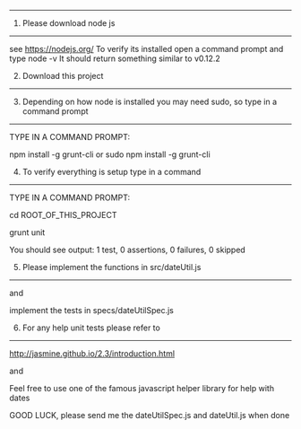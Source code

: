 ----------
1. Please download node js
----------

see https://nodejs.org/
To verify its installed open a command prompt and type node -v
It should return something similar to v0.12.2


2. Download this project
----------


3. Depending on how node is installed you may need sudo, so type in a command prompt
----------

TYPE IN A COMMAND PROMPT:

npm install -g grunt-cli
or sudo npm install -g grunt-cli


4. To verify everything is setup type in a command
----------

TYPE IN A COMMAND PROMPT:

cd ROOT_OF_THIS_PROJECT

grunt unit

You should see output:
1 test, 0 assertions, 0 failures, 0 skipped


5. Please implement the functions in src/dateUtil.js
----------

and

implement the tests in specs/dateUtilSpec.js


6. For any help unit tests please refer to
----------

http://jasmine.github.io/2.3/introduction.html

and

Feel free to use one of the famous javascript helper library for help with dates

GOOD LUCK, please send me the dateUtilSpec.js and dateUtil.js when done



